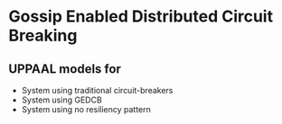 # Gossip Enabled Distributed Circuit Breaking
## UPPAAL models for
* System using traditional circuit-breakers
* System using GEDCB
* System using no resiliency pattern
